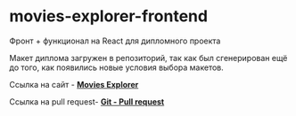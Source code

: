 # movies-explorer-frontend

Фронт + функционал на React для дипломного проекта

Макет диплома загружен в репозиторий, так как был сгенерирован ещё до того, как появились новые условия выбора макетов.

Ссылка на сайт - [**Movies Explorer**](https://helga.movies.nomoredomains.xyz)

Ссылка на pull request- [**Git - Pull request**](https://github.com/Olga1107/movies-explorer-frontend/pull/18)